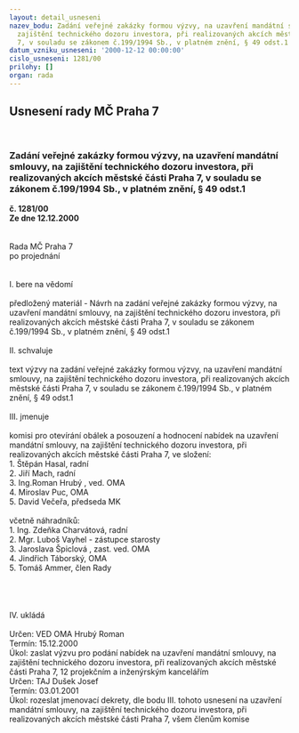 ```yaml
---
layout: detail_usneseni
nazev_bodu: Zadání veřejné zakázky formou výzvy, na uzavření mandátní smlouvy, na
  zajištění technického dozoru investora, při realizovaných akcích městské části Praha
  7, v souladu se zákonem č.199/1994 Sb., v platném znění, § 49 odst.1
datum_vzniku_usneseni: '2000-12-12 00:00:00'
cislo_usneseni: 1281/00
prilohy: []
organ: rada
---
```

<div id="ucUsn_pList" class="usn">
	<span><h2>Usnesení rady MČ Praha 7 </h2>
<br></span><div class="standBody">
<span><h3>Zadání veřejné zakázky formou výzvy, na uzavření mandátní smlouvy, na zajištění technického dozoru investora, při realizovaných akcích městské části Praha 7, v souladu se zákonem č.199/1994 Sb., v platném znění, § 49 odst.1</h3></span><div class="center">
		<strong>č. 1281/00</strong><br>
	</div>
<div class="center">
		<strong>Ze dne 12.12.2000</strong><br><br>
	</div> <br>Rada MČ Praha 7<br>po projednání<br><br><br>I.	bere na vědomí<br><br> předložený materiál - Návrh na zadání veřejné zakázky formou výzvy, na uzavření mandátní smlouvy, na zajištění technického dozoru investora, při realizovaných akcích městské části Praha 7, v souladu se zákonem č.199/1994 Sb., v platném znění, § 49 odst.1<br><br>II.	schvaluje <br><br>text výzvy na zadání veřejné zakázky formou výzvy, na uzavření mandátní smlouvy, na zajištění technického dozoru investora, při realizovaných akcích městské části Praha 7, v souladu se zákonem č.199/1994 Sb., v platném znění, § 49 odst.1<br><br>III.	jmenuje<br><br>komisi pro otevírání obálek a posouzení a hodnocení nabídek na uzavření mandátní smlouvy, na zajištění technického dozoru investora, při realizovaných akcích městské části Praha 7, ve složení:<br>1. Štěpán Hasal, radní<br>2. Jiří Mach, radní<br>3. Ing.Roman Hrubý , ved. OMA<br>4. Miroslav Puc, OMA<br>5. David Večeřa, předseda MK<br><br>včetně náhradníků:<br>1. Ing. Zdeňka Charvátová, radní<br>2. Mgr. Luboš Vayhel - zástupce starosty<br>3. Jaroslava Špiclová , zast. ved. OMA <br>4. Jindřich Táborský, OMA<br>5. Tomáš Ammer, člen Rady<br><br><br><br><br>IV.	ukládá <br><br> Určen:	     	VED OMA Hrubý Roman<br>Termín: 15.12.2000<br>Úkol:	zaslat výzvu pro podání nabídek na uzavření mandátní smlouvy, na zajištění technického dozoru investora, při realizovaných akcích městské části Praha 7, 12 projekčním a inženýrským kancelářím<br>  Určen:	     	TAJ Dušek Josef<br>Termín: 03.01.2001<br>Úkol:	rozeslat jmenovací dekrety, dle bodu III. tohoto usnesení na uzavření mandátní smlouvy, na zajištění technického dozoru investora, při realizovaných akcích městské části Praha 7, všem členům komise<br> 				<br> </div>
</div>